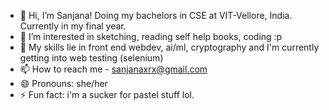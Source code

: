 - 👋 Hi, I’m Sanjana! Doing my bachelors in CSE at VIT-Vellore, India. Currently in my final year.
- 👀 I’m interested in sketching, reading self help books, coding :p
- 🌱 My skills lie in front end webdev, ai/ml, cryptography and I'm currently getting into web testing (selenium)
- 📫 How to reach me - sanjanaxrx@gmail.com
- 😄 Pronouns: she/her
- ⚡ Fun fact: i'm a sucker for pastel stuff lol. 

<!---
nirmadmylabcoat/nirmadmylabcoat is a ✨ special ✨ repository because its `README.md` (this file) appears on your GitHub profile.
You can click the Preview link to take a look at your changes.
--->
